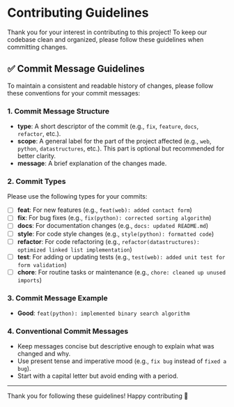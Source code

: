 # Contributing Guidelines

Thank you for your interest in contributing to this project! To keep our codebase clean and organized, please follow these guidelines when committing changes.

## ✅ Commit Message Guidelines

To maintain a consistent and readable history of changes, please follow these conventions for your commit messages:

### 1. **Commit Message Structure**

- **type**: A short descriptor of the commit (e.g., `fix`, `feature`, `docs`, `refactor`, etc.).
- **scope**: A general label for the part of the project affected (e.g., `web`, `python`, `datastructures`, etc.). This part is optional but recommended for better clarity.
- **message**: A brief explanation of the changes made.

### 2. **Commit Types**

Please use the following types for your commits:

- [ ] **feat**: For new features (e.g., `feat(web): added contact form`)
- [ ] **fix**: For bug fixes (e.g., `fix(python): corrected sorting algorithm`)
- [ ] **docs**: For documentation changes (e.g., `docs: updated README.md`)
- [ ] **style**: For code style changes (e.g., `style(python): formatted code`)
- [ ] **refactor**: For code refactoring (e.g., `refactor(datastructures): optimized linked list implementation`)
- [ ] **test**: For adding or updating tests (e.g., `test(web): added unit test for form validation`)
- [ ] **chore**: For routine tasks or maintenance (e.g., `chore: cleaned up unused imports`)

### 3. **Commit Message Example**

- **Good**: `feat(python): implemented binary search algorithm`

### 4. **Conventional Commit Messages**

- Keep messages concise but descriptive enough to explain what was changed and why.
- Use present tense and imperative mood (e.g., `fix bug` instead of `fixed a bug`).
- Start with a capital letter but avoid ending with a period.

---

Thank you for following these guidelines! Happy contributing 🎉
